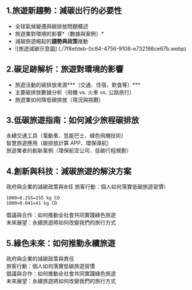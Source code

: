 ## 1.旅遊新趨勢：減碳出行的必要性
- 全球氣候變遷與碳排放問題概述
- 旅遊業對環境的影響*（數據與案例）*
- 減碳旅遊崛起的**趨勢與政策**推動  
- ![旅遊減碳示意圖] (./7f8efdeb-0c84-4756-9108-e732186ce67b.webp)
## 2.碳足跡解析：旅遊對環境的影響
- 旅遊活動的碳排放來源***（交通、住宿、飲食等）***
- 主要碳排放數據分析（飛機 vs. 火車 vs. 公路旅行）
- 旅遊業如何降低碳排放（現況與挑戰）
## 3.低碳旅遊指南：如何減少旅程碳排放
永續交通工具（電動車、氫能巴士、綠色飛機技術）\
智慧旅遊應用（碳排放計算 APP、環保導航）\
旅遊業者的創新案例（環保航空公司、低碳行程規劃）
## 4.創新與科技：減碳旅遊的解決方案
政府與企業的減碳政策與`責`任
旅客行動：個人如何落實低碳旅遊習慣\
``` 
1000×0.255=255 kg CO
1000×0.041=41 kg CO 
```
倡議與合作：如何推動全社會共同實踐綠色旅遊\
未來展望：永續旅遊將如何改變我們的旅行方式
## 5.綠色未來：如何推動永續旅遊
政府與企業的減碳政策與責任\
旅客行動：個人如何落實低碳旅遊習慣\
倡議與合作：如何推動全社會共同實踐綠色旅遊\
未來展望：永續旅遊將如何改變我們的旅行方式
